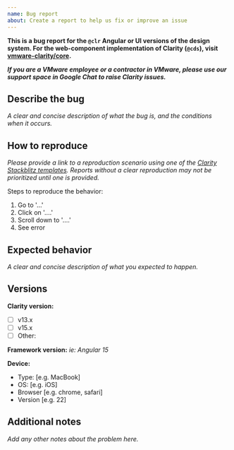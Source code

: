 ```yaml
---
name: Bug report
about: Create a report to help us fix or improve an issue
---
```


**This is a bug report for the `@clr` Angular or UI versions of the design system.
For the web-component implementation of Clarity (`@cds`), visit [vmware-clarity/core](https://github.com/vmware-clarity/core).**

**_If you are a VMware employee or a contractor in VMware, please use our support space in Google Chat to raise Clarity issues._**

## Describe the bug

_A clear and concise description of what the bug is, and the conditions when it occurs._

## How to reproduce

_Please provide a link to a reproduction scenario using one of the [Clarity Stackblitz templates](https://stackblitz.com/@clr-team). Reports without a clear reproduction may not be prioritized until one is provided._

Steps to reproduce the behavior:

1.  Go to '...'
2.  Click on '....'
3.  Scroll down to '....'
4.  See error

## Expected behavior

_A clear and concise description of what you expected to happen._

## Versions

**Clarity version:**

- [ ] v13.x
- [ ] v15.x
- [ ] Other:

**Framework version:**
_ie: Angular 15_

**Device:**

- Type: [e.g. MacBook]
- OS: [e.g. iOS]
- Browser [e.g. chrome, safari]
- Version [e.g. 22]

## Additional notes

_Add any other notes about the problem here._
